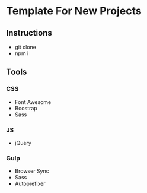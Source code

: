 # Template For New Projects

## Instructions
- git clone
- npm i

## Tools
### CSS
- Font Awesome
- Boostrap
- Sass
### JS
- jQuery
### Gulp
- Browser Sync
- Sass
- Autoprefixer